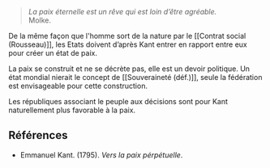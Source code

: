 >*La paix éternelle est un rêve qui est loin d’être agréable.*<br/>
>Molke.

De la même façon que l'homme sort de la nature par le [[Contrat social (Rousseau)]], les Etats doivent d’après Kant entrer en rapport entre eux pour créer un état de paix.

La paix se construit et ne se décrète pas, elle est un devoir politique. Un état mondial nierait le concept de [[Souveraineté (déf.)]], seule la fédération est envisageable pour cette construction. 

Les républiques associant le peuple aux décisions sont pour Kant naturellement plus favorable à la paix.

 ## Références
 
 - Emmanuel Kant. (1795). _Vers la paix pérpétuelle_.